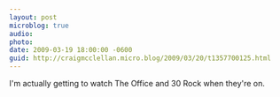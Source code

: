 ```yaml
---
layout: post
microblog: true
audio: 
photo: 
date: 2009-03-19 18:00:00 -0600
guid: http://craigmcclellan.micro.blog/2009/03/20/t1357700125.html
---
```

I'm actually getting to watch The Office and 30 Rock when they're on.
